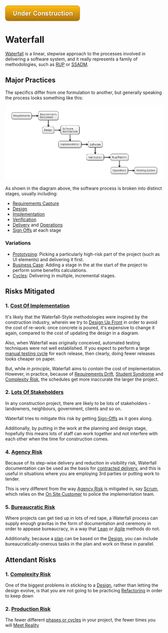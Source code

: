 ![Under Construction](images/state/uc.png)

# Waterfall


[Waterfall](https://en.wikipedia.org/wiki/Waterfall_model) is a linear, stepwise approach to the processes involved in delivering a software system, and it really represents a family of methodologies, such as [RUP](https://en.wikipedia.org/wiki/Rational_Unified_Process) or [SSADM](https://en.wikipedia.org/wiki/Structured_systems_analysis_and_design_method).

## Major Practices

The specifics differ from one formulation to another, but generally speaking the process looks something like this:

![Waterfall Methodology](images/generated/waterfall.png)

As shown in the diagram above, the software process is broken into distinct stages, usually including:

- [Requirements Capture](Requirements-Capture)
- [Design](Big-Design-Up-Front)
- [Implementation](Development)
- [Verification](Testing)
- [Delivery](Delivery) and [Operations](Support)
- [Sign Offs](Sign-Offs) at each stage

### Variations

- [Prototyping](Prototyping):  Picking a particularly high-risk part of the project (such as UI elements) and delivering it first.  
- [Business Case](Analysis): Adding a stage in the at the start of the project to perform some benefits calculations.
- [Cycles](Prioritisation): Delivering in multiple, incremental stages.

## Risks Mitigated

### 1.  [Cost Of Implementation](Scarcity-Risk#schedule-risk)

It's likely that the Waterfall-Style methodologies were inspired by the construction industry, wherein we try to [Design Up Front](Design) in order to avoid the cost of re-work:  once concrete is poured, it's expensive to change it again, compared to the cost of updating the design in a diagram.   

Also, when Waterfall was originally conceived, automated testing techniques were not well established.  If you expect to perform a large [manual testing cycle](Testing) for each release, then clearly, doing fewer releases looks cheaper on paper.  

But, while _in principle_, Waterfall aims to _contain_ the cost of implementation.  However, in practice, because of [Requirements Drift](Feature-Risk.md), [Student Syndrome](Scarcity-Risk#schedule-risk) and [Complexity Risk](Complexity-Risk.md), the schedules get more inaccurate the larger the project.

### 2.  [Lots Of Stakeholders](Coordination-Risk.md)

In any construction project, there are likely to be lots of stakeholders - landowners, neighbours, government, clients and so on.   

Waterfall tries to mitigate this risk by getting [Sign-Offs](Sign-Off) as it goes along.

Additionally, by putting in the work at the planning and design stage, hopefully this means lots of staff can work together and not interfere with each other when the time for construction comes.

### 4.  [Agency Risk](Agency-Risk.md)

Because of its step-wise delivery and reduction in visibility risk, Waterfall documentation can be used as the basis for [contracted delivery](Contract), and this is useful in situations where you are employing 3rd parties or putting work to tender.  

This is very different from the way [Agency Risk](Agency-Risk.md) is mitigated in, say [Scrum](Scrum), which relies on the [On Site Customer](On-Site-Customer) to police the implementation team.

### 5.  [Bureaucratic Risk](Bureaucratic-Risk)

Where projects can get tied up in lots of red tape, a Waterfall process can supply enough gravitas in the form of documentation and ceremony in order to appease bureaucracy, in a way that [Lean](Lean) or [Agile](Agile) methods do not.    

Additionally, because a [plan](Delivery-Plan) can be based on the [Design](Design), you can include bureaucratically-onerous tasks in the plan and work on these in parallel.

## Attendant Risks

### 1. [Complexity Risk](Complexity-Risk.md)

One of the biggest problems in sticking to a [Design](Design), rather than letting the design evolve, is that you are not going to be practicing [Refactoring](Refactoring) in order to keep down 

### 2.  [Production Risk](Production-Risk)

The fewer different [phases or cycles](Prioritisation) in your project, the fewer times you will [Meet Reality](Meet-Reality) 

